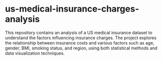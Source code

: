 # us-medical-insurance-charges-analysis
This repository contains an analysis of a US medical insurance dataset to understand the factors influencing insurance charges. The project explores the relationship between insurance costs and various factors such as age, gender, BMI, smoking status, and region, using both statistical methods and data visualization techniques.
